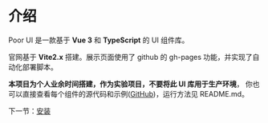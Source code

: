 # 介绍

Poor UI 是一款基于 **Vue 3** 和 **TypeScript** 的 UI 组件库。

官网基于 **Vite2.x** 搭建。展示页面使用了 github 的 gh-pages 功能，并实现了自动化部署脚本。

**本项目为个人业余时间搭建，作为实验项目，不要将此 UI 库用于生产环境**，
你也可以直接查看每个组件的源代码和示例([GitHub](https://github.com/))，运行方法见 README.md。

下一节：[安装](#/doc/install)